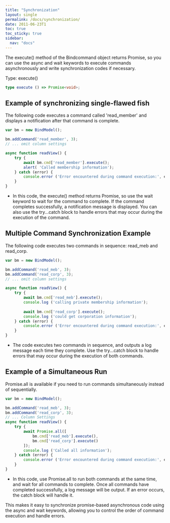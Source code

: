 ```yaml
---
title: "Synchronization"
layout: single
permalink: /docs/synchronization/
date: 2011-06-23T1
toc: true
toc_sticky: true
sidebar:
  nav: "docs"
---
```


The execute() method of the Bindcommand object returns Promise, so you can use the async and wait keywords to execute commands asynchronously and write synchronization codes if necessary. 

Type: execute()
```ts
type execute () => Promise<void>;
```

## Example of synchronizing single-flawed fish

The following code executes a command called 'read_member' and displays a notification after that command is complete.
```js
var bm = new BindModel();

bm.addCommand('read_member', 3);
// ... omit column settings

async function readView() {
    try {
        await bm.cmd['read_member'].execute();
        alert( 'Called membership information');
    } catch (error) {
        console.error ('Error encountered during command execution:', error);
    }
}
```
- In this code, the execute() method returns Promise, so use the wait keyword to wait for the command to complete. If the command completes successfully, a notification message is displayed. You can also use the try...catch block to handle errors that may occur during the execution of the command.


## Multiple Command Synchronization Example

The following code executes two commands in sequence: read_meb and read_corp.
```js
var bm = new BindModel();

bm.addCommand('read_meb', 3);
bm.addCommand('read_corp', 3);
// ... omit column settings

async function readView() {
    try {
        await bm.cmd['read_meb'].execute();
        console.log ('calling private membership information');
        
        await bm.cmd['read_corp'].execute();
        console.log ('could get corporation information');
    } catch (error) {
        console.error ('Error encountered during command execution:', error);
    }
}
```
- The code executes two commands in sequence, and outputs a log message each time they complete. Use the try...catch block to handle errors that may occur during the execution of both commands.

## Example of a Simultaneous Run

Promise.all is available if you need to run commands simultaneously instead of sequentially.

```js
var bm = new BindModel();

bm.addCommand('read_meb', 3);
bm.addCommand('read_corp', 3);
// ... Column Settings
async function readView() {
    try {
        await Promise.all([
            bm.cmd['read_meb'].execute(),
            bm.cmd['read_corp'].execute()
        ]);
        console.log ('Called all information');
    } catch (error) {
        console.error ('Error encountered during command execution:', error);
    }
}
```
- In this code, use Promise.all to run both commands at the same time, and wait for all commands to complete. Once all commands have completed successfully, a log message will be output. If an error occurs, the catch block will handle it.

This makes it easy to synchronize promise-based asynchronous code using the async and wait keywords, allowing you to control the order of command execution and handle errors.
